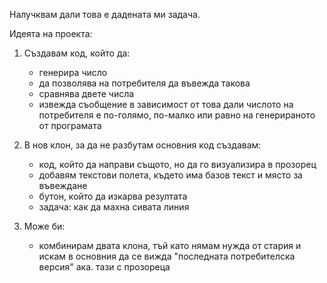 Налучквам дали това е дадената ми задача. 

Идеята на проекта:

1. Създавам код, който да:
     * генерира число
     * да позволява на потребителя да въвежда такова
     * сравнява двете числа
     * извежда съобщение в зависимост от това дали числото на потребителя е по-голямо, по-малко или равно на генерираното от програмата
     
2. В нов клон, за да не разбутам основния код създавам:
     * код, който да направи същото, но да го визуализира в прозорец
     * добавям текстови полета, където има базов текст и място за въвеждане
     * бутон, който да изкарва резултата
     * задача: как да махна сивата линия 
     
3. Може би:
     * комбинирам двата клона, тъй като нямам нужда от стария и искам в основния да се вижда "последната потребителска версия" ака. тази с прозореца 
